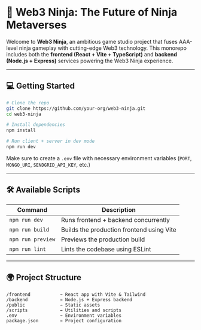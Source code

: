 # 🥷 Web3 Ninja: The Future of Ninja Metaverses

Welcome to **Web3 Ninja**, an ambitious game studio project that fuses AAA-level ninja gameplay with cutting-edge Web3 technology. This monorepo includes both the **frontend (React + Vite + TypeScript)** and **backend (Node.js + Express)** services powering the Web3 Ninja experience.

---

## 💻 Getting Started

```bash
# Clone the repo
git clone https://github.com/your-org/web3-ninja.git
cd web3-ninja

# Install dependencies
npm install

# Run client + server in dev mode
npm run dev
```

Make sure to create a `.env` file with necessary environment variables (`PORT`, `MONGO_URI`, `SENDGRID_API_KEY`, etc.)

---

## 🛠️ Available Scripts

| Command            | Description                                      |
|--------------------|--------------------------------------------------|
| `npm run dev`      | Runs frontend + backend concurrently             |
| `npm run build`    | Builds the production frontend using Vite        |
| `npm run preview`  | Previews the production build                    |
| `npm run lint`     | Lints the codebase using ESLint                  |

---

## 🌍 Project Structure

```
/frontend           → React app with Vite & Tailwind
/backend            → Node.js + Express backend
/public             → Static assets
/scripts            → Utilities and scripts
.env                → Environment variables
package.json        → Project configuration
```
